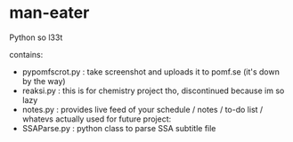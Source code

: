 man-eater
=========

Python so l33t

contains:
- pypomfscrot.py : take screenshot and uploads it to pomf.se (it's down by the way)
- reaksi.py : this is for chemistry project tho, discontinued because im so lazy
- notes.py : provides live feed of your schedule / notes / to-do list / whatevs
actually used for future project:
- SSAParse.py : python class to parse SSA subtitle file
